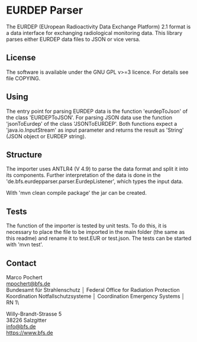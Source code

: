 # EURDEP Parser

The EURDEP (EUropean Radioactivity Data Exchange Platform) 2.1 format is a data interface for exchanging radiological monitoring data. This library parses either EURDEP data files to JSON or vice versa.


## License

The software is available under the GNU GPL v>=3 licence. For details see file COPYING.

## Using

The entry point for parsing EURDEP data is the function 'eurdepToJson' of the class 'EURDEPToJSON'. For parsing JSON data use the function 'jsonToEurdep' of the class 'JSONToEURDEP'. Both functions expect a 'java.io.InputStream' as input parameter and returns the result as 'String' (JSON object or EURDEP string).

## Structure

The importer uses ANTLR4 (V 4.9) to parse the data format and split it into its components. Further interpretation of the data is done in the 'de.bfs.eurdepparser.parser.EurdepListener', which types the input data.

With 'mvn clean compile package' the jar can be created.

## Tests

The function of the importer is tested by unit tests. To do this, it is necessary to place the file to be imported in the main folder (the same as this readme) and rename it to test.EUR or test.json.
The tests can be started with 'mvn test'.

## Contact

Marco Pochert\
mpochert@bfs.de\
Bundesamt für Strahlenschutz │ Federal Office for Radiation Protection\
Koordination Notfallschutzsysteme │ Coordination Emergency Systems │ RN 1\

Willy-Brandt-Strasse 5\
38226 Salzgitter\
info@bfs.de\
<https://www.bfs.de>
